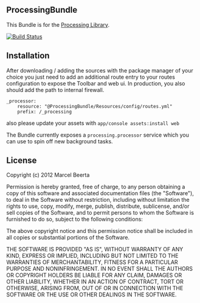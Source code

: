 ProcessingBundle
----------------
This Bundle is for the [Processing Library](https://github.com/mazen/processing).

[![Build Status](https://secure.travis-ci.org/mazen/ProcessingBundle.png?branch=master)](http://travis-ci.org/mazen/ProcessingBundle)

Installation
------------

After downloading / adding the sources with the package manager of your choice you
just need to add an additional route entry to your routes configuration to expose
the Toolbar and web ui. In production, you also should add the path to internal firewall.

    _processor:
        resource: "@ProcessingBundle/Resources/config/routes.yml"
        prefix: /_processing

also please update your assets with ```app/console assets:install web``` 

The Bundle currently exposes a ```processing.processor``` service which you can
use to spin off new background tasks.

License
-------
Copyright (c) 2012 Marcel Beerta

Permission is hereby granted, free of charge, to any person obtaining a copy
of this software and associated documentation files (the "Software"), to deal
in the Software without restriction, including without limitation the rights
to use, copy, modify, merge, publish, distribute, sublicense, and/or sell
copies of the Software, and to permit persons to whom the Software is furnished
to do so, subject to the following conditions:

The above copyright notice and this permission notice shall be included in all
copies or substantial portions of the Software.

THE SOFTWARE IS PROVIDED "AS IS", WITHOUT WARRANTY OF ANY KIND, EXPRESS OR
IMPLIED, INCLUDING BUT NOT LIMITED TO THE WARRANTIES OF MERCHANTABILITY,
FITNESS FOR A PARTICULAR PURPOSE AND NONINFRINGEMENT. IN NO EVENT SHALL THE
AUTHORS OR COPYRIGHT HOLDERS BE LIABLE FOR ANY CLAIM, DAMAGES OR OTHER
LIABILITY, WHETHER IN AN ACTION OF CONTRACT, TORT OR OTHERWISE, ARISING FROM,
OUT OF OR IN CONNECTION WITH THE SOFTWARE OR THE USE OR OTHER DEALINGS IN
THE SOFTWARE.